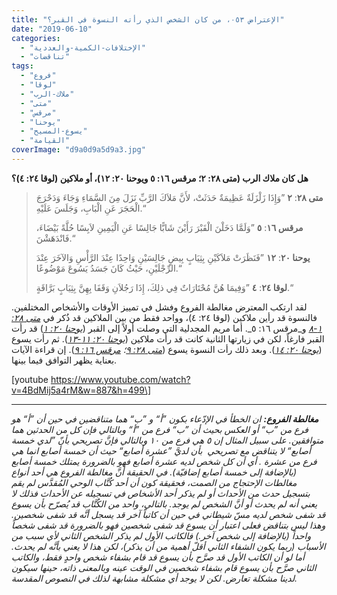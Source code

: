 ```yaml
---
title: "الإعتراض ٠٥٣، من كان الشخص الذي رأته النسوة في القبر؟"
date: "2019-06-10"
categories: 
  - "الإختلافات-الكمية-والعددية"
  - "تناقضات"
tags: 
  - "فروع"
  - "لوقا"
  - "ملاك-الرب"
  - "متى"
  - "مرقس"
  - "يوحنا"
  - "يسوع-المسيح"
  - "القيامة"
coverImage: "d9a0d9a5d9a3.jpg"
---
```


**هل كان ملاك الرب (متى ٢٨: ٢؛ مرقس ١٦: ٥ ويوحنا ٢٠: ١٢)، أو ملاكين (لوقا ٢٤: ٤)؟**

> **متى ٢٨**: **٢** ”وَإِذَا زَلْزَلَةٌ عَظِيمَةٌ حَدَثَتْ، لأَنَّ مَلاَكَ الرَّبِّ نَزَلَ مِنَ السَّمَاءِ وَجَاءَ وَدَحْرَجَ الْحَجَرَ عَنِ الْبَابِ، وَجَلَسَ عَلَيْهِ.“
> 
> **مرقس ١٦**: **٥** ”وَلَمَّا دَخَلْنَ الْقَبْرَ رَأَيْنَ شَابًّا جَالِسًا عَنِ الْيَمِينِ لاَبِسًا حُلَّةً بَيْضَاءَ، فَانْدَهَشْنَ.“
> 
> **يوحنا ٢٠**: **١٢** ”فَنَظَرَتْ مَلاَكَيْنِ بِثِيَابٍ بِيضٍ جَالِسَيْنِ وَاحِدًا عِنْدَ الرَّأْسِ وَالآخَرَ عِنْدَ الرِّجْلَيْنِ، حَيْثُ كَانَ جَسَدُ يَسُوعَ مَوْضُوعًا.“
> 
> **لوقا ٢٤**: **٤** ”وَفِيمَا هُنَّ مُحْتَارَاتٌ فِي ذلِكَ، إِذَا رَجُلاَنِ وَقَفَا بِهِنَّ بِثِيَابٍ بَرَّاقَةٍ.“

لقد ارتكب المعترض مغالطة الفروع وفشل في تمييز الأوقات والأشخاص المختلفين. فالنسوة قد رأين ملاكين (لوقا ٢٤: ٤)، وواحد فقط من بين الملاكين قد ذُكر في [_متى ٢٨: ١-٨_](https://biblia.com/bible/ar-vandyke/Mt28.1-8) و_مرقس ١٦: ٥_. أما مريم المجدلية التي وصلت أولاً إلى القبر (_[يوحنا ٢٠: ١](https://biblia.com/bible/ar-vandyke/Jn20.1)_) قد رأت القبر فارغاً، لكن في زيارتها الثانية كانت قد رأت ملاكين (_[يوحنا ٢٠: ١١-١٣](https://biblia.com/bible/ar-vandyke/Jn20.11-13)_). ثم رأت يسوع (_[يوحنا ٢٠: ١٤](https://biblia.com/bible/ar-vandyke/Jn20.14)_). وبعد ذلك رأت النسوة يسوع (_[متى ٢٨: ٩](https://biblia.com/bible/ar-vandyke/Mt28.9)؛ [مرقس ١٦: ٩](https://biblia.com/bible/ar-vandyke/Mk16.9)_). إن قراءة الآيات بعناية يظهر التوافق فيما بينها.

\[youtube https://www.youtube.com/watch?v=4BdMij5a4rM&w=887&h=499\]

* * *

_**مغالطة الفروع:** ان الخطأ في الإدّعاء بكون ”أ“ و ”ب“ هما متناقضين في حين أن ”أ“ هو فرع من ”ب“ أو العكس بحيث أن ”ب“ فرع من ”أ“ وبالتالي فإن كل من الحدثين هما متوافقين. على سبيل المثال إن ٥ هي فرع من ١٠ وبالتالي فإنَّ تصريحي بأنّ ”لدي خمسة أصابع“ لا يتناقض مع تصريحي  بأن لديَّ ”عشرة أصابع“ حيث أن خمسة أصابع انما هي فرع من عشرة . أي أن كل شخص لديه عشرة أصابع فهو بالضرورة يمتلك خمسة أصابع (بالإضافة إلى خمسة أصابع إضافيّة). في الحقيقة أنَّ مغالطة الفروع هي أحد أنواع مغالطات الإحتجاج من الصمت، فحقيقة كون أن أحد كُتَّاب الوحي المُقدَّس لم يقم بتسجيل حدث من الأحداث أو لم يذكر أحد الأشخاص في تسجيله عن الأحداث فذلك لا يعني أنه لم يحدث أو أنَّ الشخص لم يوجد. بالتالي، واحد من الكُتَّاب قد يُصرّح بأن يسوع قد شفى شخص لديه مسّ شيطاني في حين أن كاتباً آخر قد يسجل أنَّه قد شفى شخصين. وهذا ليس بتناقض فعلى اعتبار أن يسوع قد شفى شخصين فهو بالضرورة قد شفى شخصاً واحداً (بالإضافة إلى شخص آخر.) فالكاتب الأول لم يذكر الشخص الثاني لأي سبب من الأسباب (ربما يكون الشفاء الثاني أقلّ أهمية من أن يذكر)، لكن هذا لا يعني بأنَّه لم يحدث. أما لو أن الكاتب الأول قد صرَّح بأن يسوع قد قام بشفاء شخص واحدٍ فقط، والكاتب الثاني صرَّح بأن يسوع قام بشفاء شخصين في الوقت عينه وبالمعنى ذاته، حينها سيكون لدينا مشكلة تعارض. لكن لا يوجد أي مشكلة مشابهة لذلك في النصوص المقدسة._
